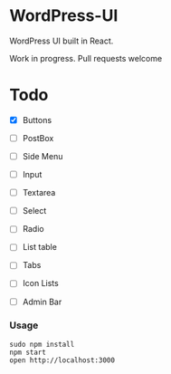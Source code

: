 WordPress-UI
=====================

WordPress UI built in React.

Work in progress. Pull requests welcome

# Todo

* [x] Buttons
* [ ] PostBox
* [ ] Side Menu
* [ ] Input
* [ ] Textarea
* [ ] Select
* [ ] Radio
* [ ] List table
* [ ] Tabs
* [ ] Icon Lists
* [ ] Admin Bar


### Usage

```
sudo npm install
npm start
open http://localhost:3000
```




